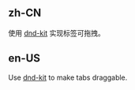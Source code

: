 ## zh-CN

使用 [dnd-kit](https://github.com/clauderic/dnd-kit) 实现标签可拖拽。

## en-US

Use [dnd-kit](https://github.com/clauderic/dnd-kit) to make tabs draggable.
